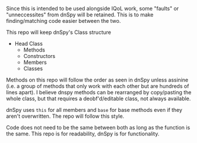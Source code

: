Since this is intended to be used alongside IQoL work, some "faults" or "unneccessites" from dnSpy will be retained. This is to make finding/matching code easier between the two.

This repo will keep dnSpy's Class structure
- Head Class
  - Methods
  - Constructors
  - Members
  - Classes

Methods on this repo will follow the order as seen in dnSpy unless assinine (i.e. a group of methods that only work with each other but are hundreds of lines apart).
I believe dnspy methods can be rearranged by copy/pasting the whole class, but that requires a deobf'd/editable class, not always available.

dnSpy uses `this` for all members and `base` for base methods even if they aren't overwritten. The repo will follow this style.

Code does not need to be the same between both as long as the function is the same. This repo is for readability, dnSpy is for functionality.

